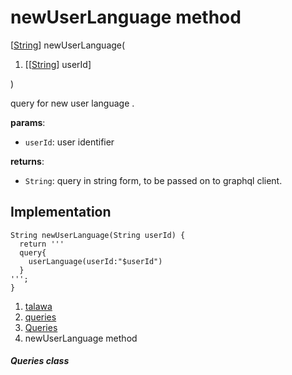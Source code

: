 
<div>

# newUserLanguage method

</div>


[[String](https://api.flutter.dev/flutter/dart-core/String-class.html)]
newUserLanguage(

1.  [[[String](https://api.flutter.dev/flutter/dart-core/String-class.md)]
    userId]

)



query for new user language .

**params**:

-   `userId`: user identifier

**returns**:

-   `String`: query in string form, to be passed on to graphql client.



## Implementation

``` language-dart
String newUserLanguage(String userId) {
  return '''
  query{
    userLanguage(userId:"$userId")
  }
''';
}
```







1.  [talawa](../../index.md)
2.  [queries](../../utils_queries/)
3.  [Queries](../../utils_queries/Queries-class.md)
4.  newUserLanguage method

##### Queries class







